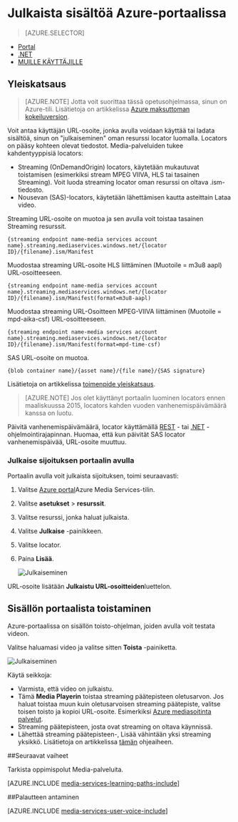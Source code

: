 <properties
    pageTitle="  Azure-portaalissa sisällön julkaiseminen | Microsoft Azure"
    description="Tässä opetusohjelmassa käydään läpi vaiheet julkaiseminen sisällön Azure-portaalissa."
    services="media-services"
    documentationCenter=""
    authors="Juliako"
    manager="erikre"
    editor=""/>

<tags
    ms.service="media-services"
    ms.workload="media"
    ms.tgt_pltfrm="na"
    ms.devlang="na"
    ms.topic="article"
    ms.date="10/24/2016"
    ms.author="juliako"/>

# <a name="publish-content-with-the-azure-portal"></a>Julkaista sisältöä Azure-portaalissa

> [AZURE.SELECTOR]
- [Portal](media-services-portal-publish.md)
- [.NET](media-services-deliver-streaming-content.md)
- [MUILLE KÄYTTÄJILLE](media-services-rest-deliver-streaming-content.md)

## <a name="overview"></a>Yleiskatsaus

> [AZURE.NOTE] Jotta voit suorittaa tässä opetusohjelmassa, sinun on Azure-tili. Lisätietoja on artikkelissa [Azure maksuttoman kokeiluversion](https://azure.microsoft.com/pricing/free-trial/). 

Voit antaa käyttäjän URL-osoite, jonka avulla voidaan käyttää tai ladata sisältöä, sinun on "julkaiseminen" oman resurssi locator luomalla. Locators on pääsy kohteen olevat tiedostot. Media-palveluiden tukee kahdentyyppisiä locators: 

- Streaming (OnDemandOrigin) locators, käytetään mukautuvat toistamisen (esimerkiksi stream MPEG VIIVA, HLS tai tasainen Streaming). Voit luoda streaming locator oman resurssi on oltava .ism-tiedosto. 
- Nousevan (SAS)-locators, käytetään lähettämisen kautta asteittain Lataa video.


Streaming URL-osoite on muotoa ja sen avulla voit toistaa tasainen Streaming resurssit.

    {streaming endpoint name-media services account name}.streaming.mediaservices.windows.net/{locator ID}/{filename}.ism/Manifest

Muodostaa streaming URL-osoite HLS liittäminen (Muotoile = m3u8 aapl) URL-osoitteeseen.

    {streaming endpoint name-media services account name}.streaming.mediaservices.windows.net/{locator ID}/{filename}.ism/Manifest(format=m3u8-aapl)

Muodostaa streaming URL-Osoitteen MPEG-VIIVA liittäminen (Muotoile = mpd-aika-csf) URL-osoitteeseen.

    {streaming endpoint name-media services account name}.streaming.mediaservices.windows.net/{locator ID}/{filename}.ism/Manifest(format=mpd-time-csf)

SAS URL-osoite on muotoa.

    {blob container name}/{asset name}/{file name}/{SAS signature}

Lisätietoja on artikkelissa [toimenpide yleiskatsaus](media-services-deliver-content-overview.md).

>[AZURE.NOTE] Jos olet käyttänyt portaalin luominen locators ennen maaliskuussa 2015, locators kahden vuoden vanhenemispäivämäärä kanssa on luotu.  

Päivitä vanhenemispäivämäärä, locator käyttämällä [REST](http://msdn.microsoft.com/library/azure/hh974308.aspx#update_a_locator ) - tai [.NET](http://go.microsoft.com/fwlink/?LinkID=533259) -ohjelmointirajapinnan. Huomaa, että kun päivität SAS locator vanhenemispäivää, URL-osoite muuttuu.

### <a name="to-use-the-portal-to-publish-an-asset"></a>Julkaise sijoituksen portaalin avulla

Portaalin avulla voit julkaista sijoituksen, toimi seuraavasti:

1. Valitse [Azure portal](https://portal.azure.com/)Azure Media Services-tilin.
1. Valitse **asetukset** > **resurssit**.
1. Valitse resurssi, jonka haluat julkaista.
1. Valitse **Julkaise** -painikkeen.
1. Valitse locator.
2. Paina **Lisää**.

    ![Julkaiseminen](./media/media-services-portal-vod-get-started/media-services-publish1.png)

URL-osoite lisätään **Julkaistu URL-osoitteiden**luettelon.

## <a name="play-content-from-the-portal"></a>Sisällön portaalista toistaminen

Azure-portaalissa on sisällön toisto-ohjelman, joiden avulla voit testata videon.

Valitse haluamasi video ja valitse sitten **Toista** -painiketta.

![Julkaiseminen](./media/media-services-portal-vod-get-started/media-services-play.png)

Käytä seikkoja:

- Varmista, että video on julkaistu.
- Tämä **Media Playerin** toistaa streaming päätepisteen oletusarvon. Jos haluat toistaa muun kuin oletusarvoisen streaming päätepiste, valitse toisen toisto ja kopioi URL-osoite. Esimerkiksi [Azure mediasoitinta palvelut](http://amsplayer.azurewebsites.net/azuremediaplayer.html).
- Streaming päätepisteen, josta ovat streaming on oltava käynnissä.  
- Lähettää streaming päätepisteen-, Lisää vähintään yksi streaming yksikkö. Lisätietoja on artikkelissa [tämän](media-services-portal-scale-streaming-endpoints.md) ohjeaiheen.   

##<a name="next-steps"></a>Seuraavat vaiheet

Tarkista oppimispolut Media-palveluita.

[AZURE.INCLUDE [media-services-learning-paths-include](../../includes/media-services-learning-paths-include.md)]

##<a name="provide-feedback"></a>Palautteen antaminen

[AZURE.INCLUDE [media-services-user-voice-include](../../includes/media-services-user-voice-include.md)]



